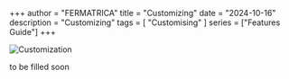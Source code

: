 +++
author = "FERMATRICA"
title = "Customizing"
date = "2024-10-16"
description = "Customizing"
tags = [
    "Customising"
]
series = ["Features Guide"]
+++

![Customization](/features/customize/intro.jpg)

to be filled soon